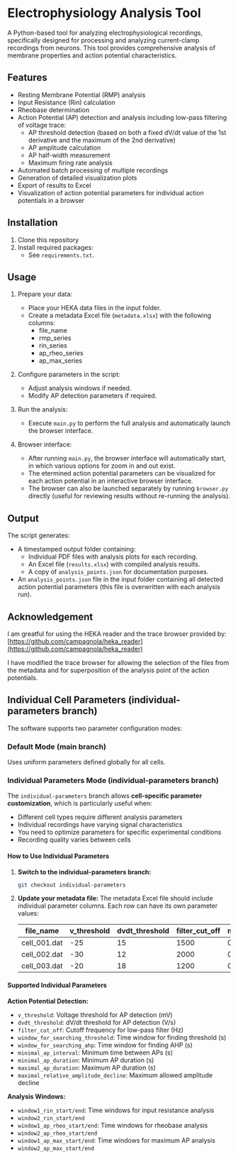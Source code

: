 # Electrophysiology Analysis Tool

A Python-based tool for analyzing electrophysiological recordings, specifically designed for processing and analyzing current-clamp recordings from neurons. This tool provides comprehensive analysis of membrane properties and action potential characteristics.

## Features

- Resting Membrane Potential (RMP) analysis
- Input Resistance (Rin) calculation
- Rheobase determination
- Action Potential (AP) detection and analysis including low-pass filtering of voltage trace:
  - AP threshold detection (based on both a fixed dV/dt value of the 1st derivative and the maximum of the 2nd derivative)
  - AP amplitude calculation
  - AP half-width measurement
  - Maximum firing rate analysis
- Automated batch processing of multiple recordings
- Generation of detailed visualization plots
- Export of results to Excel
- Visualization of action potential parameters for individual action potentials in a browser

## Installation

1. Clone this repository
2. Install required packages:
   - See `requirements.txt`.

## Usage

1. Prepare your data:
   - Place your HEKA data files in the input folder.
   - Create a metadata Excel file (`metadata.xlsx`) with the following columns:
     - file_name
     - rmp_series
     - rin_series
     - ap_rheo_series
     - ap_max_series

2. Configure parameters in the script:
   - Adjust analysis windows if needed.
   - Modify AP detection parameters if required.

3. Run the analysis:
   - Execute `main.py` to perform the full analysis and automatically launch the browser interface.

4. Browser interface:
   - After running `main.py`, the browser interface will automatically start, in which various options for zoom in and out exist.
   - The etermined action potential parameters can be visualized for each action potential in an interactive browser interface.
   - The browser can also be launched separately by running `browser.py` directly (useful for reviewing results without re-running the analysis).

## Output

The script generates:
- A timestamped output folder containing:
  - Individual PDF files with analysis plots for each recording.
  - An Excel file (`results.xlsx`) with compiled analysis results.
  - A copy of `analysis_points.json` for documentation purposes.
- An `analysis_points.json` file in the input folder containing all detected action potential parameters (this file is overwritten with each analysis run).

## Acknowledgement

I am greatful for using the HEKA reader and the trace browser provided by: [https://github.com/campagnola/heka_reader](https://github.com/campagnola/heka_reader)

I have modified the trace browser for allowing the selection of the files from the metadata and for superposition of the analysis point of the action potentials.

## Individual Cell Parameters (individual-parameters branch)

The software supports two parameter configuration modes:

### Default Mode (main branch)
Uses uniform parameters defined globally for all cells.

### Individual Parameters Mode (individual-parameters branch)

The `individual-parameters` branch allows **cell-specific parameter customization**, which is particularly useful when:

- Different cell types require different analysis parameters
- Individual recordings have varying signal characteristics  
- You need to optimize parameters for specific experimental conditions
- Recording quality varies between cells

#### How to Use Individual Parameters

1. **Switch to the individual-parameters branch:**
   ```bash
   git checkout individual-parameters
   ```

2. **Update your metadata file:**
   The metadata Excel file should include individual parameter columns. Each row can have its own parameter values:

   | file_name | v_threshold | dvdt_threshold | filter_cut_off | minimal_ap_duration | window1_rin_start | ... |
   |-----------|-------------|----------------|----------------|---------------------|-------------------|-----|
   | cell_001.dat | -25 | 15 | 1500 | 0.0005 | 0.01 | ... |
   | cell_002.dat | -30 | 12 | 2000 | 0.0007 | 0.01 | ... |
   | cell_003.dat | -20 | 18 | 1200 | 0.0004 | 0.01 | ... |

#### Supported Individual Parameters

**Action Potential Detection:**
- `v_threshold`: Voltage threshold for AP detection (mV)
- `dvdt_threshold`: dV/dt threshold for AP detection (V/s)  
- `filter_cut_off`: Cutoff frequency for low-pass filter (Hz)
- `window_for_searching_threshold`: Time window for finding threshold (s)
- `window_for_searching_ahp`: Time window for finding AHP (s)
- `minimal_ap_interval`: Minimum time between APs (s)
- `minimal_ap_duration`: Minimum AP duration (s)
- `maximal_ap_duration`: Maximum AP duration (s)
- `maximal_relative_amplitude_decline`: Maximum allowed amplitude decline

**Analysis Windows:**
- `window1_rin_start/end`: Time windows for input resistance analysis
- `window2_rin_start/end`
- `window1_ap_rheo_start/end`: Time windows for rheobase analysis
- `window2_ap_rheo_start/end` 
- `window1_ap_max_start/end`: Time windows for maximum AP analysis
- `window2_ap_max_start/end`

